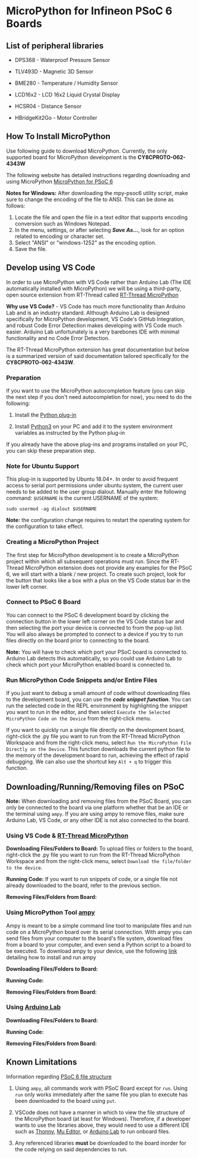 # MicroPython for Infineon PSoC 6 Boards
## List of peripheral libraries
- DPS368 - Waterproof Pressure Sensor 
  
- TLV493D - Magnetic 3D Sensor

- BME280 - Temperature / Humidity Sensor

- LCD16x2 - LCD 16x2 Liquid Crystal Display

- HCSR04 - Distance Sensor

- HBridgeKit2Go - Motor Controller

## How To Install MicroPython
Use following guide to download MicroPython. Currently, the only supported board for MicroPython development is the **CY8CPROTO-062-4343W**

The following website has detailed instructions regarding downloading and using MicroPython 
[MicroPython for PSoC 6](https://ifx-micropython.readthedocs.io/en/latest/psoc6/quickref.html)

**Notes for Windows:** After downloading the mpy-psoc6 utility script, make sure to change the encoding of the file to ANSI. This can be done as follows:
1. Locate the file and open the file in a text editor that supports encoding conversion such as Windows Notepad.
2. In the menu, settings, or after selecting **_Save As..._**, look for an option related to encoding or character set.
3. Select "ANSI" or "windows-1252" as the encoding option.
4. Save the file.

## Develop using VS Code
In order to use MicroPython with VS Code rather than Arduino Lab (The IDE automatically installed with MicroPython) we will be using a third-party, open source extension from RT-Thread called [RT-Thread MicroPython](https://marketplace.visualstudio.com/items?itemName=RT-Thread.rt-thread-micropython)

__Why use VS Code?__ - VS Code has much more functionality than Arduino Lab and is an industry standard. Although Arduino Lab is designed specifically for MicroPython development, VS Code's GitHub Integration, and robust Code Error Detection makes developing with VS Code much easier. Arduino Lab unfortunately is a very barebones IDE with minimal functionality and no Code Error Detection. 

The RT-Thread MicroPython extension has great documentation but below is a summarized version of said documentation tailored specifically for the **CY8CPROTO-062-4343W**.

### Preparation
If you want to use the MicroPython autocompletion feature (you can skip the next step if you don't need autocompletion for now), you need to do the following:

1. Install the [Python plug-in](https://marketplace.visualstudio.com/items?itemName=ms-python.python)

2. Install [Python3](https://www.google.com/url?sa=t&rct=j&q=&esrc=s&source=web&cd=&cad=rja&uact=8&ved=2ahUKEwjCtJ7w4tyEAxVfJjQIHRkzAgAQFnoECAcQAQ&url=https%3A%2F%2Fwww.python.org%2Fdownloads%2F&usg=AOvVaw3VuYRIaaa-SL5nRa6pfny0&opi=89978449) 
   on your PC and add it to the system environment variables as instructed by the Python plug-in

If you already have the above plug-ins and programs installed on your PC, you can skip these preparation step.

### Note for Ubuntu Support
This plug-in is supported by Ubuntu 18.04+. In order to avoid frequent access to serial port permissions under ubuntu system, the current user needs to be added to the user group dialout. Manually enter the following command: ```$USERNAME``` is the current USERNAME of the system:

```sudo usermod -ag dialout $USERNAME```

**Note:** the configuration change requires to restart the operating system for the configuration to take effect.

### Creating a MicroPython Project
The first step for MicroPython development is to create a MicroPython project within which all subsequent operations must run. Since the RT-Thread MicroPython extension does not provide any examples for the PSoC 6, we will start with a blank / new project. To create such project, look for the button that looks like a box with a plus on the VS Code status bar in the lower left corner.

### Connect to PSoC 6 Board
You can connect to the PSoC 6 development board by clicking the connection button in the lower left corner on the VS Code status bar and then selecting the port your device is connected to from the pop-up list. You will also always be prompted to connect to a device if you try to run files directly on the board prior to connecting to the board.

**Note:** You will have to check which port your PSoC board is connected to. Arduino Lab detects this automatically, so you could use Arduino Lab to check which port your MicroPython enabled board is connected to. 

### Run MicroPython Code Snippets and/or Entire Files
If you just want to debug a small amount of code without downloading files to the development board, you can use the __*code snippet function*__. You can run the selected code in the REPL environment by highlighting the snippet you want to run in the editor, and then select ```Execute the Selected MicroPython Code on the Device``` from the right-click menu.

If you want to quickly run a single file directly on the development board, right-click the .py file you want to run from the RT-Thread MicroPython Workspace and from the right-click menu, select ```Run the MicroPython File Directly on the Device```. This function downloads the current python file to the memory of the development board to run, achieving the effect of rapid debugging. We can also use the shortcut key ```Alt + q``` to trigger this function.

## Downloading/Running/Removing files on PSoC
__Note:__ When downloading and removing files from the PSoC Board, you can only be connected to the board via one platform whether that be an IDE or the terminal using ```ampy```. If you are using ampy to remove files, make sure Arduino Lab, VS Code, or any other IDE is not also connected to the board.

### Using VS Code & [RT-Thread MicroPython](https://marketplace.visualstudio.com/items?itemName=RT-Thread.rt-thread-micropython)
__Downloading Files/Folders to Board:__ To upload files or folders to the board, right-click the .py file you want to run from the RT-Thread MicroPython Workspace and from the right-click menu, select ```Download the file/folder to the device```.

__Running Code:__ If you want to run snippets of code, or a single file not already downloaded to the board, refer to the previous section. 

__Removing Files/Folders from Board:__

### Using MicroPython Tool [ampy](https://pypi.org/project/adafruit-ampy/)
Ampy is meant to be a simple command line tool to manipulate files and run code on a MicroPython board over its serial connection. With ampy you can send files from your computer to the board's file system, download files from a board to your computer, and even send a Python script to a board to be executed. To download ampy to your device, use the following [link](https://pypi.org/project/adafruit-ampy/) detailing how to install and run ampy

__Downloading Files/Folders to Board:__

__Running Code:__

__Removing Files/Folders from Board:__

### Using [Arduino Lab](https://labs.arduino.cc/en/labs/micropython)
__Downloading Files/Folders to Board:__

__Running Code:__

__Removing Files/Folders from Board:__

## Known Limitations
Information regarding [PSoC 6 file structure](https://ifx-micropython.readthedocs.io/en/latest/psoc6/mpy-usage.html)
1. Using ```ampy```, all commands work with PSoC Board except for ```run```. Using ```run``` only works immediately after the same file you plan to execute has been downloaded to the board using ```put```.
   

2. VSCode does not have a manner in which to view the file structure of the MicroPython board (at least for Windows). Therefore, if a developer wants to use the libraries above, they would need to use a different IDE such as [Thonny](https://thonny.org/), [Mu Editor](https://codewith.mu/), or [Arduino Lab](https://labs.arduino.cc/en/labs/micropython) to run onboard files.


3. Any referenced libraries **must** be downloaded to the board inorder for the code relying on said dependencies to run.
